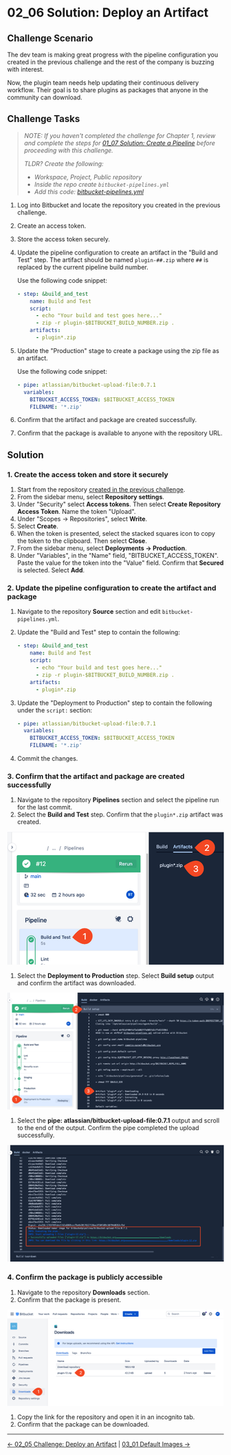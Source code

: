 # 02_06 Solution: Deploy an Artifact

## Challenge Scenario

The dev team is making great progress with the pipeline configuration you created in the previous challenge and the rest of the company is buzzing with interest.

Now, the plugin team needs help updating their continuous delivery workflow.  Their goal is to share plugins as packages that anyone in the community can download.

## Challenge Tasks

> *NOTE: If you haven't completed the challenge for Chapter 1, review and complete the steps for [01_07 Solution: Create a Pipeline](../../ch1_pipelines/01_07_solution/README.md) before proceeding with this challenge.*
>
> *TLDR? Create the following:*
>
>- *Workspace, Project, Public repository*
>- *Inside the repo create `bitbucket-pipelines.yml`*
>- *Add this code: [bitbucket-pipelines.yml](../../ch1_pipelines/01_07_solution/bitbucket-pipelines.yml)*

1. Log into Bitbucket and locate the repository you created in the previous challenge.
1. Create an access token.
1. Store the access token securely.
1. Update the pipeline configuration to create an artifact in the "Build and Test" step.  The artifact should be named `plugin-##.zip` where `##` is replaced by the current pipeline build number.

    Use the following code snippet:

    ```yaml
    - step: &build_and_test
        name: Build and Test
        script:
          - echo "Your build and test goes here..."
          - zip -r plugin-$BITBUCKET_BUILD_NUMBER.zip .
        artifacts:
          - plugin*.zip
    ```

1. Update the "Production" stage to create a package using the zip file as an artifact.

    Use the following code snippet:

    ```yaml
    - pipe: atlassian/bitbucket-upload-file:0.7.1
      variables:
        BITBUCKET_ACCESS_TOKEN: $BITBUCKET_ACCESS_TOKEN
        FILENAME: '*.zip'
    ```

1. Confirm that the artifact and package are created successfully.
1. Confirm that the package is available to anyone with the repository URL.

## Solution

### 1. Create the access token and store it securely

1. Start from the repository [created in the previous challenge](../../ch1_pipelines/01_07_solution/bitbucket-pipelines.yml).
1. From the sidebar menu, select **Repository settings**.
1. Under "Security" select **Access tokens**. Then select **Create Repository Access Token**.
  Name the token "Upload".
1. Under "Scopes -> Repositories", select **Write**.
1. Select **Create**.
1. When the token is presented, select the stacked squares icon to copy the token to the clipboard. Then select **Close**.
1. From the sidebar menu, select **Deployments -> Production**.
1. Under "Variables", in the "Name" field, "BITBUCKET_ACCESS_TOKEN".  Paste the value for the token into the "Value" field.  Confirm that **Secured** is selected.  Select **Add**.

### 2. Update the pipeline configuration to create the artifact and package

1. Navigate to the repository **Source** section and edit `bitbucket-pipelines.yml`.
1. Update the "Build and Test" step to contain the following:

    ```yaml
    - step: &build_and_test
        name: Build and Test
        script:
          - echo "Your build and test goes here..."
          - zip -r plugin-$BITBUCKET_BUILD_NUMBER.zip .
        artifacts:
          - plugin*.zip
    ```

1. Update the "Deployment to Production" step to contain the following under the `script:` section:

    ```yaml
    - pipe: atlassian/bitbucket-upload-file:0.7.1
      variables:
        BITBUCKET_ACCESS_TOKEN: $BITBUCKET_ACCESS_TOKEN
        FILENAME: '*.zip'
    ```

1. Commit the changes.

### 3. Confirm that the artifact and package are created successfully

1. Navigate to the repository **Pipelines** section and select the pipeline run for the last commit.
1. Select the **Build and Test** step.  Confirm that the `plugin*.zip` artifact was created.

  ![Confirm the artifact was created in the "Build and Test" step](images/02_06_solution-1.png)

1. Select the **Deployment to Production** step.  Select **Build setup** output and confirm the artifact was downloaded.

  ![Confirm the artifact was downloaded in the "Build setup" step under Production](images/02_06_solution-2.png)

1. Select the **pipe: atlassian/bitbucket-upload-file:0.7.1** output and scroll to the end of the output. Confirm the pipe completed the upload successfully.

  ![Confirm the pipe completed successfully](images/02_06_solution-3.png)

### 4. Confirm the package is publicly accessible

1. Navigate to the repository **Downloads** section.
1. Confirm that the package is present.

  ![Confirm the package is present in the repository Downloads section](images/02_06_solution-4.png)

1. Copy the link for the repository and open it in an incognito tab.
1. Confirm that the package can be downloaded.


<!-- FooterStart -->
---
[← 02_05 Challenge: Deploy an Artifact](../02_05_challenge/README.md) | [03_01 Default Images →](../../ch3_build_envs/03_01_default_images/README.md)
<!-- FooterEnd -->
